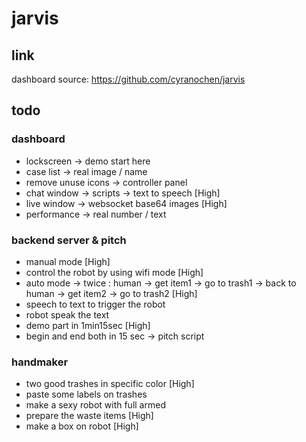 # jarvis

## link
dashboard source: https://github.com/cyranochen/jarvis

## todo
### dashboard
- lockscreen -> demo start here 
- case list -> real image / name
- remove unuse icons -> controller panel
- chat window -> scripts -> text to speech [High]
- live window -> websocket base64 images [High]
- performance -> real number / text

### backend server & pitch
- manual mode [High]
- control the robot by using wifi mode [High]
- auto mode -> twice : human -> get item1 -> go to trash1 -> back to human -> get item2 -> go to trash2 [High]
- speech to text to trigger the robot 
- robot speak the text
- demo part in 1min15sec [High]
- begin and end both in 15 sec -> pitch script

### handmaker
- two good trashes in specific color [High]
- paste some labels on trashes 
- make a sexy robot with full armed
- prepare the waste items [High]
- make a box on robot [High]
